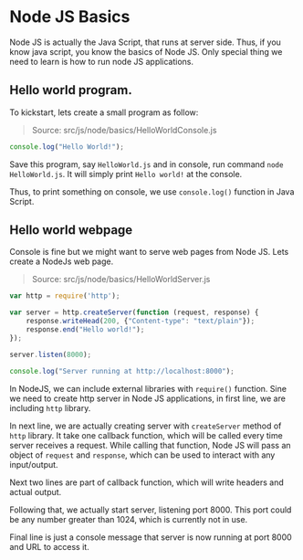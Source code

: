 # Node JS Basics

Node JS is actually the Java Script, that runs at server side. Thus, if you know java script, you know the basics of Node JS. Only special thing we need to learn is how to run node JS applications.

## Hello world program.

To kickstart, lets create a small program as follow:

> Source: src/js/node/basics/HelloWorldConsole.js

```javascript
console.log("Hello World!");
```

Save this program, say `HelloWorld.js` and in console, run command `node HelloWorld.js`. It will simply print `Hello world!` at the console.

Thus, to print something on console, we use `console.log()` function in Java Script.

## Hello world webpage

Console is fine but we might want to serve web pages from Node JS. Lets create a NodeJs web page.

> Source: src/js/node/basics/HelloWorldServer.js

```javascript
var http = require('http');

var server = http.createServer(function (request, response) {
    response.writeHead(200, {"Content-type": "text/plain"});
    response.end("Hello world!");
});

server.listen(8000);

console.log("Server running at http://localhost:8000");
```

In NodeJS, we can include external libraries with `require()` function. Sine we need to create http server in Node JS applications, in first line, we are including `http` library.

In next line, we are actually creating server with `createServer` method of `http` library. It take one callback function, which will be called every time server receives a request. While calling that function, Node JS will pass an object of `request` and `response`, which can be used to interact with any input/output.

Next two lines are part of callback function, which will write headers and actual output.

Following that, we actually start server, listening port 8000. This port could be any number greater than 1024, which is currently not in use.

Final line is just a console message that server is now running at port 8000 and URL to access it.
